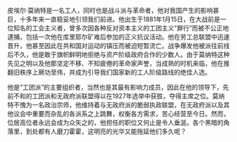 皮埃尔·莫纳特是一名工人，同时也是战斗派与革命者，他对我国产生的影响甚巨，十多年来一直稳妥地引领我们前进。他出生于1881年1月15日，在大战前是一位知名的工会主义者，曾多次因各种反对资本主义的工团主义“罪行”而被不公正地逮捕，包括一次他在库里耶尔矿难后参加的正义抗议活动。他在劳工总联盟中迅速晋升，他甚至因此在共和国对运动的镇压而被迫短暂流亡。战争爆发他被派往前线后不久，他是敢于旗帜鲜明地拒绝与资产阶级政府合作的少数人。由于莫纳特这种先见之明以及他那坚定不移、不知疲倦的革命家声誉，当成熟的时机来临，他在推翻旧秩序上厥功至伟，并成为引导我们国家新的工人阶级路线的绝佳人选。

他是“工团派”的主要组织者，当然也是其最有影响力成员，因此在他的领导下，先前不和的工团派和无政府派联盟得以在1927年选举中获胜，夺得主席之位。莫纳特不愧为一名政治宗师，他维持着与无政府派的脆弱执政联盟，在无政府派以及其他议会中重要而杂乱的各派系之上跳舞，权衡各方需求，苦心经营至今日。然而，位居高位者永远会成为众矢之的，他担任的职位又何止是令人垂涎。各个黑暗的角落里，到处都有人磨刀霍霍，这明亮的光华又能拖延他们多久呢？